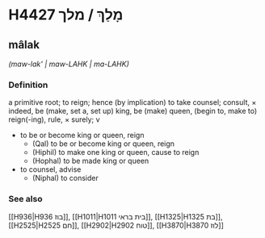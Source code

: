 # H4427 מָלַךְ / מלך

## mâlak

_(maw-lak' | maw-LAHK | ma-LAHK)_

### Definition

a primitive root; to reign; hence (by implication) to take counsel; consult, × indeed, be (make, set a, set up) king, be (make) queen, (begin to, make to) reign(-ing), rule, × surely; v

- to be or become king or queen, reign
  - (Qal) to be or become king or queen, reign
  - (Hiphil) to make one king or queen, cause to reign
  - (Hophal) to be made king or queen
- to counsel, advise
  - (Niphal) to consider

### See also

[[H936|H936 בוז]], [[H1011|H1011 בית בראי]], [[H1325|H1325 בת]], [[H2525|H2525 חם]], [[H2902|H2902 טוח]], [[H3870|H3870 לוז]]
